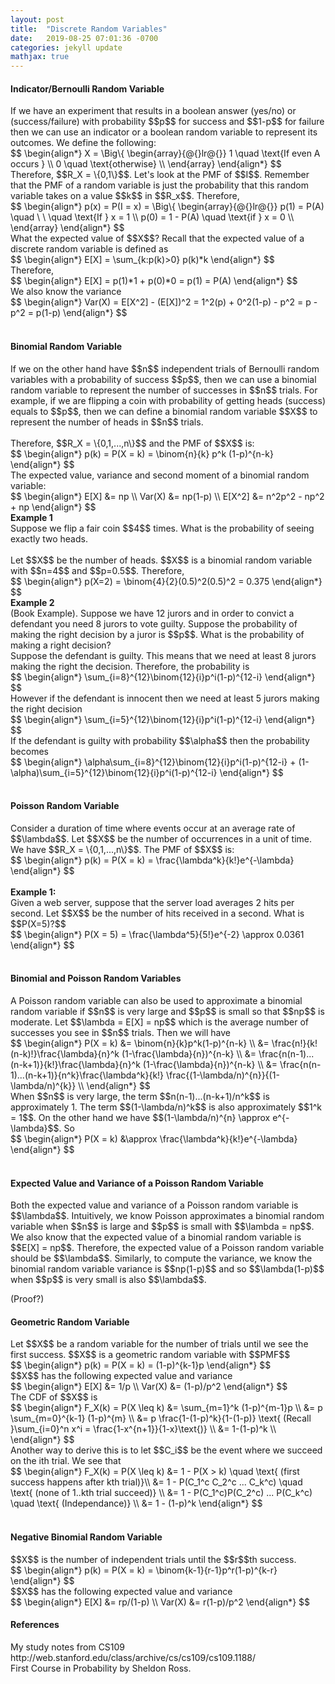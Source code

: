 ```yaml
---
layout: post
title:  "Discrete Random Variables"
date:   2019-08-25 07:01:36 -0700
categories: jekyll update
mathjax: true
---
```

<h4><b>Indicator/Bernoulli Random Variable</b></h4>
If we have an experiment that results in a boolean answer (yes/no) or (success/failure) with probability $$p$$ for success and $$1-p$$ for failure then we can use an indicator or a boolean random variable to represent its outcomes. We define the following: 
<div center>
$$
\begin{align*}
X = \Big\{ \begin{array}{@{}lr@{}}
        1 \quad \text{If even A occurs } \\
        0 \quad \text{otherwise} \\
        \end{array}
\end{align*}
$$
</div>
Therefore, $$R_X = \{0,1\}$$. Let's look at the PMF of $$I$$. Remember that the PMF of a random variable is just the probability that this random variable takes on a value $$k$$ in $$R_x$$. Therefore,
<div center>
$$
\begin{align*}
p(x) = P(I = x) = \Big\{ \begin{array}{@{}lr@{}}
        p(1) = P(A) \quad \ \ \quad \text{If } x = 1 \\
        p(0) = 1 - P(A) \quad \text{if } x = 0 \\
        \end{array}
\end{align*}
$$
</div>
What the expected value of $$X$$? Recall that the expected value of a discrete random variable is defined as
<div center>
$$
\begin{align*}
E[X] = \sum_{k:p(k)>0} p(k)*k
\end{align*}
$$
</div>
Therefore, 
<div center>
$$
\begin{align*}
E[X] = p(1)*1 + p(0)*0 = p(1) = P(A)
\end{align*}
$$
</div>
We also know the variance
<div center>
$$
\begin{align*}
Var(X) = E[X^2] - (E[X])^2 = 1^2(p) + 0^2(1-p) - p^2 = p - p^2 = p(1-p)
\end{align*}
$$
</div>
<br>
<!------------------------------------------------------------------------------------>
<h4><b>Binomial Random Variable</b></h4>
If we on the other hand have $$n$$ independent trials of Bernoulli random variables with a probability of success $$p$$, then we can use a binomial random variable to represent the number of successes in $$n$$ trials. For example, if we are flipping a coin with probability of getting heads (success) equals to $$p$$, then we can define a binomial random variable $$X$$ to represent the number of heads in $$n$$ trials. 
<br>
<br>
Therefore, $$R_X = \{0,1,...,n\}$$ and the PMF of $$X$$ is:
<div center>
$$
\begin{align*}
p(k) = P(X = k) = \binom{n}{k} p^k (1-p)^{n-k}
\end{align*}
$$
</div>
The expected value, variance and second moment of a binomial random variable:
<div center>
$$
\begin{align*}
E[X] &= np \\
Var(X) &= np(1-p) \\
E[X^2] &= n^2p^2 - np^2 + np
\end{align*}
$$
</div>
<b>Example 1</b><br>
Suppose we flip a fair coin $$4$$ times. What is the probability of seeing exactly two heads.
<br><br>
Let $$X$$ be the number of heads. $$X$$ is a binomial random variable with $$n=4$$ and $$p=0.5$$. Therefore,
<div center>
$$
\begin{align*}
p(X=2) = \binom{4}{2}(0.5)^2(0.5)^2 = 0.375
\end{align*}
$$
</div>
<b>Example 2</b><br>
(Book Example). Suppose we have 12 jurors and in order to convict a defendant you need 8 jurors to vote guilty. Suppose the probability of making the right decision by a juror is $$p$$. What is the probability of making a right decision?
<br>
Suppose the defendant is guilty. This means that we need at least 8 jurors making the right the decision. Therefore, the probability is
<div center>
$$
\begin{align*}
\sum_{i=8}^{12}\binom{12}{i}p^i(1-p)^{12-i}
\end{align*}
$$
</div>
However if the defendant is innocent then we need at least 5 jurors making the right decision
<div center>
$$
\begin{align*}
\sum_{i=5}^{12}\binom{12}{i}p^i(1-p)^{12-i}
\end{align*}
$$
</div>
If the defendant is guilty with probability $$\alpha$$ then the probability becomes
<div center>
$$
\begin{align*}
\alpha\sum_{i=8}^{12}\binom{12}{i}p^i(1-p)^{12-i} + (1-\alpha)\sum_{i=5}^{12}\binom{12}{i}p^i(1-p)^{12-i}
\end{align*}
$$
</div>
<br>
<!------------------------------------------------------------------------------------>
<h4><b>Poisson Random Variable</b></h4>
Consider a duration of time where events occur at an average rate of $$\lambda$$. Let $$X$$ be the number of occurrences in a unit of time. We have $$R_X = \{0,1,...,n\}$$. The PMF of $$X$$ is:
<div center>
$$
\begin{align*}
p(k) = P(X = k) = \frac{\lambda^k}{k!}e^{-\lambda}
\end{align*}
$$
</div>
<br>
<b> Example 1: </b><br>
Given a web server, suppose that the server load averages 2 hits per second. Let $$X$$ be the number of hits received in a second. What is $$P(X=5)?$$
<br>
<div center>
$$
\begin{align*}
P(X = 5) = \frac{\lambda^5}{5!}e^{-2} \approx 0.0361
\end{align*}
$$
</div>
<br>
<!------------------------------------------------------------------------------------>
<h4><b>Binomial and Poisson Random Variables</b></h4>
A Poisson random variable can also be used to approximate a binomial random variable if $$n$$ is very large and $$p$$ is small so that $$np$$ is moderate. Let $$\lambda = E[X] = np$$ which is the average number of successes you see in $$n$$ trials. Then we will have
<div center>
$$
\begin{align*}
P(X = k) &= \binom{n}{k}p^k(1-p)^{n-k} \\
&= \frac{n!}{k!(n-k)!}\frac{\lambda}{n}^k (1-\frac{\lambda}{n})^{n-k} \\
&= \frac{n(n-1)...(n-k+1)}{k!}\frac{\lambda}{n}^k (1-\frac{\lambda}{n})^{n-k} \\
&= \frac{n(n-1)...(n-k+1)}{n^k}\frac{\lambda^k}{k!} \frac{(1-\lambda/n)^{n}}{(1-\lambda/n)^{k}} \\
\end{align*}
$$
</div>
When $$n$$ is very large, the term $$n(n-1)...(n-k+1)/n^k$$ is approximately 1. The term $$(1-\lambda/n)^k$$ is also approximately $$1^k = 1$$. On the other hand we have $$(1-\lambda/n)^{n} \approx e^{-\lambda}$$. So
<div center>
$$
\begin{align*}
P(X = k) &\approx \frac{\lambda^k}{k!}e^{-\lambda}
\end{align*}
$$
</div>
<br>
<!------------------------------------------------------------------------------------>
<h4><b>Expected Value and Variance of a Poisson Random Variable</b></h4>
Both the expected value and variance of a Poisson random variable is $$\lambda$$. Intuitively, we know Poisson approximates a binomial random variable when $$n$$ is large and $$p$$ is small with $$\lambda = np$$. We also know that the expected value of a binomial random variable is $$E[X] = np$$.  Therefore, the expected value of a Poisson random variable should be $$\lambda$$. Similarly, to compute the variance, we know the binomial random variable variance is $$np(1-p)$$ and so $$\lambda(1-p)$$ when $$p$$ is very small is also $$\lambda$$.

(Proof?)
<br>
<!------------------------------------------------------------------------------------>
<h4><b>Geometric Random Variable</b></h4>
Let $$X$$ be a random variable for the number of trials until we see the first success. $$X$$ is a geometric random variable with $$PMF$$
<div center>
$$
\begin{align*}
p(k) = P(X = k) = (1-p)^{k-1}p
\end{align*}
$$
</div>
$$X$$ has the following expected value and variance
<div center>
$$
\begin{align*}
E[X] &= 1/p \\
Var(X) &= (1-p)/p^2
\end{align*}
$$
</div>
The CDF of $$X$$ is
<div center>
$$
\begin{align*}
F_X(k) = P(X \leq k) &= \sum_{m=1}^k (1-p)^{m-1}p \\
&= p \sum_{m=0}^{k-1} (1-p)^{m} \\
&= p \frac{1-(1-p)^k}{1-(1-p)} \text{ (Recall }\sum_{i=0}^n x^i = \frac{1-x^{n+1}}{1-x}\text{)} \\
&= 1-(1-p)^k \\
\end{align*}
$$
</div>
Another way to derive this is to let $$C_i$$ be the event where we succeed on the ith trial. We see that
<div center>
$$
\begin{align*}
F_X(k) = P(X \leq k) &= 1 - P(X > k) \quad \text{ (first success happens after kth trial)}\\
&= 1 - P(C_1^c C_2^c ... C_k^c) \quad \text{ (none of 1..kth trial succeed)} \\
&= 1 - P(C_1^c)P(C_2^c) ... P(C_k^c) \quad \text{ (Independance)} \\
&= 1 - (1-p)^k 
\end{align*}
$$
</div>
<br>
<!------------------------------------------------------------------------------------>
<h4><b>Negative Binomial Random Variable</b></h4>
$$X$$ is the number of independent trials until the $$r$$th success.
<div center>
$$
\begin{align*}
p(k) = P(X = k) = \binom{k-1}{r-1}p^r(1-p)^{k-r}
\end{align*}
$$
</div>
$$X$$ has the following expected value and variance
<div center>
$$
\begin{align*}
E[X] &= rp/(1-p) \\
Var(X) &= r(1-p)/p^2
\end{align*}
$$
</div>
<!------------------------------------------------------------------------------------>
<h4>References</h4>
My study notes from CS109 http://web.stanford.edu/class/archive/cs/cs109/cs109.1188/<br>
First Course in Probability by Sheldon Ross.
<br>
<br>










